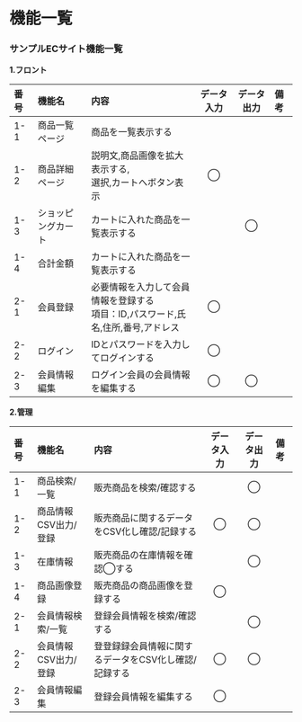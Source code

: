 # 機能一覧
### サンプルECサイト機能一覧
**1.フロント**

|番号|機能名|内容|データ入力|データ出力|備考|
|:---|:---|:---|:---:|:---:|:---|
|1-1|商品一覧ページ|商品を一覧表示する||||
|1-2|商品詳細ページ|説明文,商品画像を拡大表示する,<br>選択,カートへボタン表示|◯|||
|1-3|ショッピングカート|カートに入れた商品を一覧表示する||◯||
|1-4|合計金額|カートに入れた商品を一覧表示する||||
|2-1|会員登録|必要情報を入力して会員情報を登録する<br>項目：ID,パスワード,氏名,住所,番号,アドレス|◯|||
|2-2|ログイン|IDとパスワードを入力してログインする|◯|||
|2-3|会員情報編集|ログイン会員の会員情報を編集する|◯|◯||

**2.管理**

|番号|機能名|内容|データ入力|データ出力|備考|
|:---|:---|:---|:---:|:---:|:---|
|1-1|商品検索/一覧|販売商品を検索/確認する||◯||
|1-2|商品情報CSV出力/登録|販売商品に関するデータをCSV化し確認/記録する|◯|◯||
|1-3|在庫情報|販売商品の在庫情報を確認◯する||◯||
|1-4|商品画像登録|販売商品の商品画像を登録する|◯|||
|2-1|会員情報検索/一覧|登録会員情報を検索/確認する||◯||
|2-2|会員情報CSV出力/登録|登登録録会員情報に関するデータをCSV化し確認/記録する|◯|◯||
|2-3|会員情報編集|登録会員情報を編集する|◯|||
